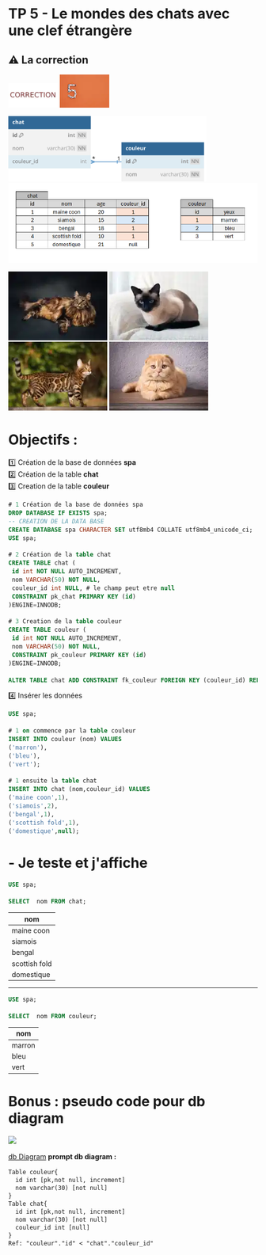 # TP 5 - Le mondes des chats avec une clef étrangère
## :warning: La correction

<img src="../img/c.webp" width="100"> <img src="../img/num/five.webp" width="100">  

<img src="../img/db-svg/05-chat-couleur.svg" width="400">

<img src="../img/xl/02-tp-chat.png" width="600">

![maincoon](../img/tp/tp1/maincoon.webp)
![siamois](../img/tp/tp1/siamois.webp)
![bengal](../img/tp/tp1/bengal.webp)
![scottish](../img/tp/tp1/scottish.webp)



# Objectifs :
:one: Création de la base de données **spa**  
:two: Création de la table **chat**  
:three: Creation de la table **couleur**  
```sql
# 1 Création de la base de données spa
DROP DATABASE IF EXISTS spa;
-- CREATION DE LA DATA BASE
CREATE DATABASE spa CHARACTER SET utf8mb4 COLLATE utf8mb4_unicode_ci;
USE spa;

# 2 Création de la table chat  
CREATE TABLE chat (
 id int NOT NULL AUTO_INCREMENT,
 nom VARCHAR(50) NOT NULL,
 couleur_id int NULL, # le champ peut etre null
 CONSTRAINT pk_chat PRIMARY KEY (id)
)ENGINE=INNODB;

# 3 Creation de la table couleur 
CREATE TABLE couleur (
 id int NOT NULL AUTO_INCREMENT,
 nom VARCHAR(50) NOT NULL,
 CONSTRAINT pk_couleur PRIMARY KEY (id)
)ENGINE=INNODB;

ALTER TABLE chat ADD CONSTRAINT fk_couleur FOREIGN KEY (couleur_id) REFERENCES couleur(id);
```

:four: Insérer  les données  
```sql
USE spa;

# 1 on commence par la table couleur
INSERT INTO couleur (nom) VALUES
('marron'),
('bleu'),
('vert');

# 1 ensuite la table chat
INSERT INTO chat (nom,couleur_id) VALUES
('maine coon',1),
('siamois',2),
('bengal',1),
('scottish fold',1),
('domestique',null);
```
#  - Je teste et j'affiche
```sql
USE spa;

SELECT  nom FROM chat; 
```

| nom | 
|---|
| maine coon |
| siamois |
| bengal | 
| scottish fold |
| domestique |

-----------------------------------------------

```sql
USE spa;

SELECT  nom FROM couleur; 
```
| nom | 
|---|
| marron |
| bleu |
| vert | 

# Bonus : pseudo code pour db diagram

<img src="../../img/dbdiagram.svg" width="200">  

[db Diagram](https://dbdiagram.io/home) 
**prompt db diagram :**
```
Table couleur{
  id int [pk,not null, increment]
  nom varchar(30) [not null]
}
Table chat{
  id int [pk,not null, increment]
  nom varchar(30) [not null]
  couleur_id int [null]
}
Ref: "couleur"."id" < "chat"."couleur_id"
```